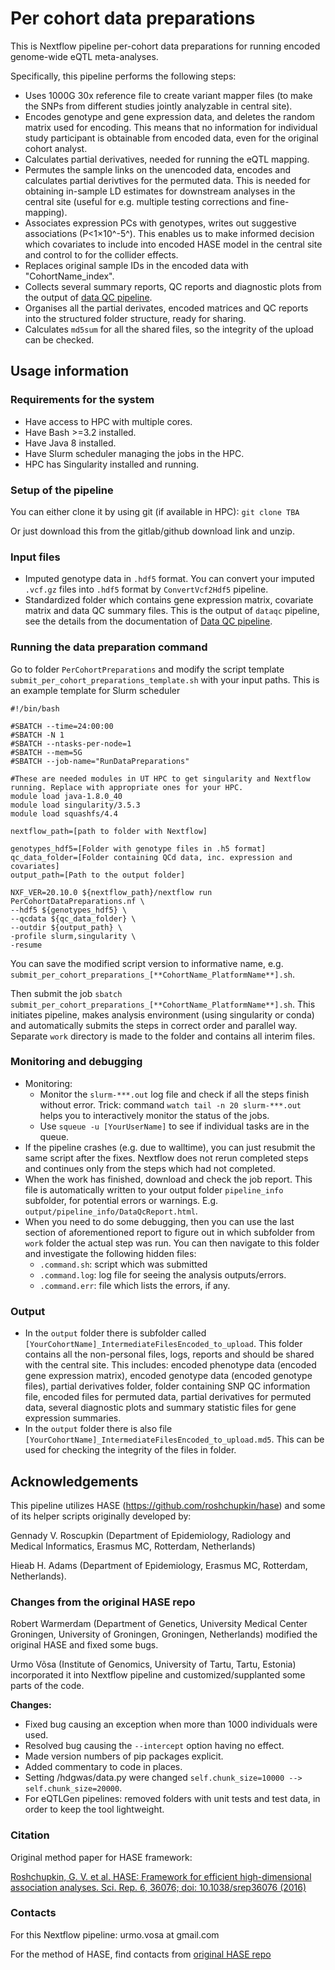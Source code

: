 # Per cohort data preparations

This is Nextflow pipeline per-cohort data preparations for running encoded  genome-wide eQTL meta-analyses.

Specifically, this pipeline performs the following steps:

- Uses 1000G 30x reference file to create variant mapper files (to make the SNPs from different studies jointly analyzable in central site).
- Encodes genotype and gene expression data, and deletes the random matrix used for encoding. This means that no information for individual study participant is obtainable from encoded data, even for the original cohort analyst.
- Calculates partial derivatives, needed for running the eQTL mapping.
- Permutes the sample links on the unencoded data, encodes and calculates partial derivtives for the permuted data. This is needed for obtaining in-sample LD estimates for downstream analyses in the central site (useful for e.g. multiple testing corrections and fine-mapping).
- Associates expression PCs with genotypes, writes out suggestive associations (P<1×10^-5^). This enables us to make informed decision which covariates to include into encoded HASE model in the central site and control to for the collider effects.
- Replaces original sample IDs in the encoded data with "CohortName_index".
- Collects several summary reports, QC reports and diagnostic plots from the output of [data QC pipeline](#1-data-qc).
- Organises all the partial derivates, encoded matrices and QC reports into the structured folder structure, ready for sharing.
- Calculates `md5sum` for all the shared files, so the integrity of the upload can be checked.

## Usage information

### Requirements for the system

- Have access to HPC with multiple cores.
- Have Bash >=3.2 installed.
- Have Java 8 installed.
- Have Slurm scheduler managing the jobs in the HPC.
- HPC has Singularity installed and running.

### Setup of the pipeline
You can either clone it by using git (if available in HPC):
`git clone TBA`

Or just download this from the gitlab/github download link and unzip.

### Input files

- Imputed genotype data in `.hdf5` format. You can convert your imputed `.vcf.gz` files into `.hdf5` format by `ConvertVcf2Hdf5` pipeline.
- Standardized folder which contains gene expression matrix, covariate matrix and data QC summary files. This is the output of `dataqc` pipeline, see the details from the documentation of [Data QC pipeline](TBA).

### Running the data preparation command

Go to folder `PerCohortPreparations` and modify the script template `submit_per_cohort_preparations_template.sh` with your input paths. This is an example template for Slurm scheduler

```
#!/bin/bash

#SBATCH --time=24:00:00
#SBATCH -N 1
#SBATCH --ntasks-per-node=1
#SBATCH --mem=5G
#SBATCH --job-name="RunDataPreparations"

#These are needed modules in UT HPC to get singularity and Nextflow running. Replace with appropriate ones for your HPC.
module load java-1.8.0_40
module load singularity/3.5.3
module load squashfs/4.4

nextflow_path=[path to folder with Nextflow]

genotypes_hdf5=[Folder with genotype files in .h5 format]
qc_data_folder=[Folder containing QCd data, inc. expression and covariates]
output_path=[Path to the output folder]

NXF_VER=20.10.0 ${nextflow_path}/nextflow run PerCohortDataPreparations.nf \
--hdf5 ${genotypes_hdf5} \
--qcdata ${qc_data_folder} \
--outdir ${output_path} \
-profile slurm,singularity \
-resume
```

You can save the modified script version to informative name, e.g. `submit_per_cohort_preparations_[**CohortName_PlatformName**].sh`.

Then submit the job `sbatch submit_per_cohort_preparations_[**CohortName_PlatformName**].sh`. This initiates pipeline, makes analysis environment (using singularity or conda) and automatically submits the steps in correct order and parallel way. Separate `work` directory is made to the folder and contains all interim files.

### Monitoring and debugging

- Monitoring:
  - Monitor the `slurm-***.out` log file and check if all the steps finish without error. Trick: command `watch tail -n 20 slurm-***.out` helps you to interactively monitor the status of the jobs.
  - Use `squeue -u [YourUserName]` to see if individual tasks are in the queue.
- If the pipeline crashes (e.g. due to walltime), you can just resubmit the same script after the fixes. Nextflow does not rerun completed steps and continues only from the steps which had not completed.
- When the work has finished, download and check the job report. This file  is automatically written to your output folder `pipeline_info` subfolder, for potential errors or warnings. E.g. `output/pipeline_info/DataQcReport.html`.
- When you need to do some debugging, then you can use the last section of aforementioned report to figure out in which subfolder from `work` folder the actual step was run. You can then navigate to this folder and investigate the following hidden files:
  - `.command.sh`: script which was submitted
  - `.command.log`: log file for seeing the analysis outputs/errors.
  - `.command.err`: file which lists the errors, if any.

### Output

- In the `output` folder there is subfolder called `[YourCohortName]_IntermediateFilesEncoded_to_upload`. This folder contains all the non-personal files, logs, reports and should be shared with the central site.  This includes: encoded phenotype data (encoded gene expression matrix), encoded genotype data (encoded genotype files), partial derivatives folder, folder containing SNP QC information file, encoded files for permuted data, partial derivatives for permuted data, several diagnostic plots and summary statistic files for gene expression summaries.
- In the `output` folder there is also file `[YourCohortName]_IntermediateFilesEncoded_to_upload.md5`. This can be used for checking the integrity of the files in folder.

## Acknowledgements

This pipeline utilizes HASE (https://github.com/roshchupkin/hase) and some of its helper scripts originally developed by:

Gennady V. Roscupkin (Department of Epidemiology, Radiology and Medical Informatics, Erasmus MC, Rotterdam, Netherlands) 

Hieab H. Adams (Department of Epidemiology, Erasmus MC, Rotterdam, Netherlands). 

### Changes from the original HASE repo

Robert Warmerdam (Department of Genetics, University Medical Center Groningen, University of Groningen, Groningen, Netherlands) modified the original HASE and fixed some bugs.

Urmo Võsa (Institute of Genomics, University of Tartu, Tartu, Estonia) incorporated it into Nextflow pipeline and customized/supplanted some parts of the code.

**Changes:**

- Fixed bug causing an exception when more than 1000 individuals were used.
- Resolved bug causing the `--intercept` option having no effect.
- Made version numbers of pip packages explicit.
- Added commentary to code in places.
- Setting /hdgwas/data.py were changed `self.chunk_size=10000 --> self.chunk_size=20000`.
- For eQTLGen pipelines: removed folders with unit tests and test data, in order to keep the tool lightweight.

### Citation

Original method paper for HASE framework:

[Roshchupkin, G. V. et al. HASE: Framework for efficient high-dimensional association analyses. Sci. Rep. 6, 36076; doi: 10.1038/srep36076 (2016)](https://www.nature.com/articles/srep36076)

### Contacts

For this Nextflow pipeline: urmo.vosa at gmail.com

For the method of HASE, find contacts from [original HASE repo](https://github.com/roshchupkin/hase)

